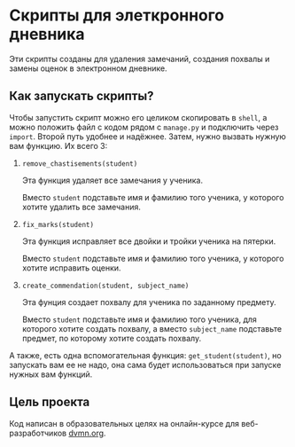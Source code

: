 # Скрипты для элеткронного дневника
Эти скрипты созданы для удаления замечаний, создания похвалы и замены оценок в электронном дневнике.


## Как запускать скрипты?
Чтобы запустить скрипт можно его целиком скопировать в `shell`, а можно положить файл с кодом рядом с `manage.py` и подключить через `import`. Второй путь удобнее и надёжнее.
Затем, нужно вызвать нужную вам функцию.
Их всего 3:

1. `remove_chastisements(student)`

    Эта функция удаляет все замечания у ученика.

    Вместо `student` подставьте имя и фамилию того ученика, у которого хотите удалить все замечания.

2. `fix_marks(student)`

    Эта функция исправляет все двойки и тройки ученика на пятерки.

    Вместо `student` подставьте имя и фамилию того ученика, у которого хотите исправить оценки.

3. `create_commendation(student, subject_name)`

    Эта фунция создает похвалу для ученика по заданному предмету.

    Вместо `student` подставьте имя и фамилию того ученика, для которого хотите создать похвалу, а вместо `subject_name` подставьте предмет, по которому хотите создать похвалу.

А также, есть одна вспомогательная функция: `get_student(student)`, но запускать вам ее не надо, она сама будет использоваться при запуске нужных вам функций.

## Цель проекта
Код написан в образовательных целях на онлайн-курсе для веб-разработчиков [dvmn.org](https://dvmn.org/).
